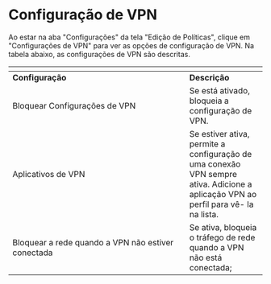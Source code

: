 # Configuração de VPN

Ao estar na aba "Configurações" da tela "Edição de Políticas", clique em "Configurações de VPN" para ver as opções de configuração de VPN. Na tabela abaixo, as configurações de VPN são descritas.

<table data-header-hidden><thead><tr><th width="335"></th><th></th></tr></thead><tbody><tr><td><strong>Configuração</strong></td><td><strong>Descrição</strong></td></tr><tr><td>Bloquear Configurações de VPN</td><td>Se está ativado, bloqueia a configuração de VPN.</td></tr><tr><td>Aplicativos de VPN</td><td>Se estiver ativa, permite a configuração de uma conexão VPN sempre ativa. Adicione a aplicação VPN ao perfil para vê- la na lista.</td></tr><tr><td>Bloquear a rede quando a VPN não estiver conectada</td><td>Se ativa, bloqueia o tráfego de rede quando a VPN não está conectada;</td></tr></tbody></table>
